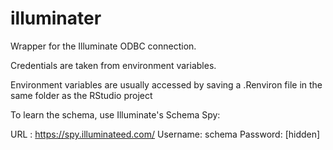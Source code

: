 # illuminater

Wrapper for the Illuminate ODBC connection.

Credentials are taken from environment variables.

Environment variables are usually accessed by saving a .Renviron file in the same folder as the RStudio project

To learn the schema, use Illuminate's Schema Spy: 

URL : https://spy.illuminateed.com/
Username: schema
Password: [hidden]

